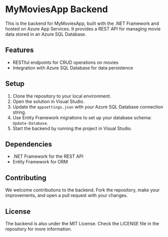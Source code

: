 # MyMoviesApp Backend

This is the backend for MyMoviesApp, built with the .NET Framework and hosted on Azure App Services. It provides a REST API for managing movie data stored in an Azure SQL Database.

## Features

- RESTful endpoints for CRUD operations on movies
- Integration with Azure SQL Database for data persistence

## Setup

1. Clone the repository to your local environment.
2. Open the solution in Visual Studio.
3. Update the `appsettings.json` with your Azure SQL Database connection string.
4. Use Entity Framework migrations to set up your database schema: `Update-Database`.
5. Start the backend by running the project in Visual Studio.

## Dependencies

- .NET Framework for the REST API
- Entity Framework for ORM

## Contributing

We welcome contributions to the backend. Fork the repository, make your improvements, and open a pull request with your changes.

## License

The backend is also under the MIT License. Check the LICENSE file in the repository for more information.

